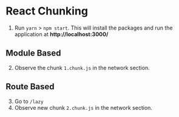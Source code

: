 # React Chunking

1. Run `yarn` > `npm start`. This will install the packages and run the application at **http://localhost:3000/**

## Module Based

2. Observe the chunk `1.chunk.js` in the network section.

## Route Based

3. Go to `/lazy`
4. Observe new chunk `2.chunk.js` in the network section.
